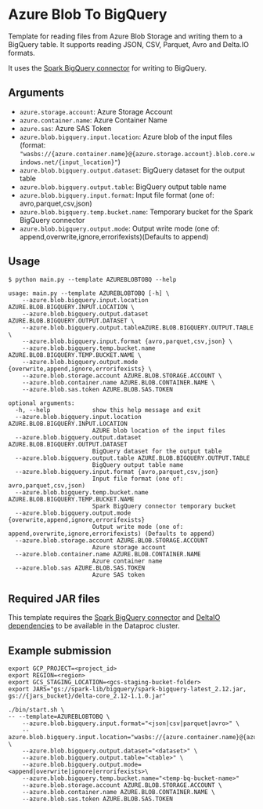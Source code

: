 # Azure Blob To BigQuery

Template for reading files from Azure Blob Storage and writing them to a BigQuery table. It supports reading JSON, CSV, Parquet, Avro and Delta.IO formats.

It uses the [Spark BigQuery connector](https://cloud.google.com/dataproc-serverless/docs/guides/bigquery-connector-spark-example) for writing to BigQuery.

## Arguments

* `azure.storage.account`: Azure Storage Account  
* `azure.container.name`:  Azure Container Name
* `azure.sas`: Azure SAS Token
* `azure.blob.bigquery.input.location`: Azure blob of the input files (format: `"wasbs://{azure.container.name}@{azure.storage.account}.blob.core.windows.net/{input_location}"`)
* `azure.blob.bigquery.output.dataset`: BigQuery dataset for the output table
* `azure.blob.bigquery.output.table`: BigQuery output table name
* `azure.blob.bigquery.input.format`: Input file format (one of: avro,parquet,csv,json)
* `azure.blob.bigquery.temp.bucket.name`: Temporary bucket for the Spark BigQuery connector
* `azure.blob.bigquery.output.mode`: Output write mode (one of: append,overwrite,ignore,errorifexists)(Defaults to append)

## Usage

```
$ python main.py --template AZUREBLOBTOBQ --help

usage: main.py --template AZUREBLOBTOBQ [-h] \
    --azure.blob.bigquery.input.location AZURE.BLOB.BIGQUERY.INPUT.LOCATION \
    --azure.blob.bigquery.output.dataset AZURE.BLOB.BIGQUERY.OUTPUT.DATASET \
    --azure.blob.bigquery.output.tableAZURE.BLOB.BIGQUERY.OUTPUT.TABLE \
    --azure.blob.bigquery.input.format {avro,parquet,csv,json} \
    --azure.blob.bigquery.temp.bucket.name AZURE.BLOB.BIGQUERY.TEMP.BUCKET.NAME \
    --azure.blob.bigquery.output.mode {overwrite,append,ignore,errorifexists} \ 
    --azure.blob.storage.account AZURE.BLOB.STORAGE.ACCOUNT \
    --azure.blob.container.name AZURE.BLOB.CONTAINER.NAME \
    --azure.blob.sas.token AZURE.BLOB.SAS.TOKEN  

optional arguments:
  -h, --help            show this help message and exit
  --azure.blob.bigquery.input.location AZURE.BLOB.BIGQUERY.INPUT.LOCATION
                        AZURE blob location of the input files
  --azure.blob.bigquery.output.dataset AZURE.BLOB.BIGQUERY.OUTPUT.DATASET
                        BigQuery dataset for the output table
  --azure.blob.bigquery.output.table AZURE.BLOB.BIGQUERY.OUTPUT.TABLE
                        BigQuery output table name
  --azure.blob.bigquery.input.format {avro,parquet,csv,json}
                        Input file format (one of: avro,parquet,csv,json)
  --azure.blob.bigquery.temp.bucket.name AZURE.BLOB.BIGQUERY.TEMP.BUCKET.NAME
                        Spark BigQuery connector temporary bucket
  --azure.blob.bigquery.output.mode {overwrite,append,ignore,errorifexists}
                        Output write mode (one of: append,overwrite,ignore,errorifexists) (Defaults to append)
  --azure.blob.storage.account AZURE.BLOB.STORAGE.ACCOUNT 
                        Azure storage account
  --azure.blob.container.name AZURE.BLOB.CONTAINER.NAME 
                        Azure container name
  --azure.blob.sas AZURE.BLOB.SAS.TOKEN 
                        Azure SAS token      
```

## Required JAR files

This template requires the [Spark BigQuery connector](https://cloud.google.com/dataproc-serverless/docs/guides/bigquery-connector-spark-example)  and [DeltaIO dependencies](https://docs.delta.io/latest/releases.html) to be available in the Dataproc cluster.

## Example submission

```
export GCP_PROJECT=<project_id>
export REGION=<region>
export GCS_STAGING_LOCATION=<gcs-staging-bucket-folder> 
export JARS="gs://spark-lib/bigquery/spark-bigquery-latest_2.12.jar, gs://{jars_bucket}/delta-core_2.12-1.1.0.jar" 

./bin/start.sh \
-- --template=AZUREBLOBTOBQ \
    --azure.blob.bigquery.input.format="<json|csv|parquet|avro>" \
    --azure.blob.bigquery.input.location="wasbs://{azure.container.name}@{azure.storage.account}.blob.core.windows.net/{input_location}" \
    --azure.blob.bigquery.output.dataset="<dataset>" \
    --azure.blob.bigquery.output.table="<table>" \
    --azure.blob.bigquery.output.mode=<append|overwrite|ignore|errorifexists>\
    --azure.blob.bigquery.temp.bucket.name="<temp-bq-bucket-name>"
    --azure.blob.storage.account AZURE.BLOB.STORAGE.ACCOUNT \
    --azure.blob.container.name AZURE.BLOB.CONTAINER.NAME \
    --azure.blob.sas.token AZURE.BLOB.SAS.TOKEN 
```
